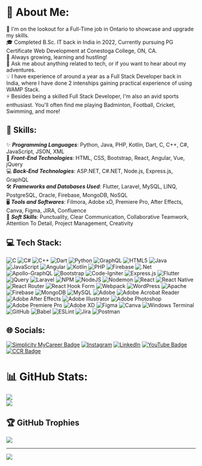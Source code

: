 # 💫 About Me:
🤝 I'm on the lookout for a Full-Time job in Ontario to showcase and upgrade my skills.<br>
🎓 Completed B.Sc. IT back in India in 2022, Currently pursuing PG Certificate Web Development at Conestoga College, ON, CA.<br>
🌱 Always growing, learning and hustling!<br>
💬 Ask me about anything related to tech, or if you want to hear about my adventures.<br>
💡 I have experience of around a year as a Full Stack Developer back in India, where I have done 2 intenships gaining practical experience of using WAMP Stack. <br>
⚡ Besides being a skilled Full Stack Developer, I'm also an avid sports enthusiast. You'll often find me playing Badminton, Football, Cricket, Swimming, and more!

## 🧠 Skills:
✨ _**Programming Languages**_: Python, Java, PHP, Kotlin, Dart, C, C++, C#, JavaScript, JSON, XML <br>
🎨 _**Front-End Technologies**_: HTML, CSS, Bootstrap, React, Angular, Vue, jQuery <br>
💻 _**Back-End Technologies**_: ASP.NET, C#.NET, Node.js, Express.js, GraphQL <br>
🛠️ _**Frameworks and Databases Used**_: Flutter, Laravel, MySQL, LINQ, PostgreSQL, Oracle, Firebase, MongoDB, NoSQL <br>
🖥️ _**Tools and Softwares**_: Filmora, Adobe xD, Premiere Pro, After Effects, Canva, Figma, JIRA, Confluence <br>
🤝 _**Soft Skills**_: Punctuality, Clear Communication, Collaborative Teamwork, Attention To Detail, Project Management, Creativity

## 💻 Tech Stack:
![C](https://img.shields.io/badge/c-%2300599C.svg?style=plastic&logo=c&logoColor=white) ![C#](https://img.shields.io/badge/c%23-%23239120.svg?style=plastic&logo=csharp&logoColor=white) ![C++](https://img.shields.io/badge/c++-%2300599C.svg?style=plastic&logo=c%2B%2B&logoColor=white) ![Dart](https://img.shields.io/badge/dart-%230175C2.svg?style=plastic&logo=dart&logoColor=white) ![Python](https://img.shields.io/badge/python-3670A0?style=plastic&logo=python&logoColor=ffdd54) ![GraphQL](https://img.shields.io/badge/-GraphQL-E10098?style=plastic&logo=graphql&logoColor=white) ![HTML5](https://img.shields.io/badge/html5-%23E34F26.svg?style=plastic&logo=html5&logoColor=white) ![Java](https://img.shields.io/badge/java-%23ED8B00.svg?style=plastic&logo=openjdk&logoColor=white) ![JavaScript](https://img.shields.io/badge/javascript-%23323330.svg?style=plastic&logo=javascript&logoColor=%23F7DF1E) ![Angular](https://img.shields.io/badge/angular-%23DD0031.svg?style=plastic&logo=angular&logoColor=white) ![Kotlin](https://img.shields.io/badge/kotlin-%237F52FF.svg?style=plastic&logo=kotlin&logoColor=white) ![PHP](https://img.shields.io/badge/php-%23777BB4.svg?style=plastic&logo=php&logoColor=white) ![Firebase](https://img.shields.io/badge/firebase-%23039BE5.svg?style=plastic&logo=firebase) ![.Net](https://img.shields.io/badge/.NET-5C2D91?style=plastic&logo=.net&logoColor=white) ![Apollo-GraphQL](https://img.shields.io/badge/-ApolloGraphQL-311C87?style=plastic&logo=apollo-graphql) ![Bootstrap](https://img.shields.io/badge/bootstrap-%238511FA.svg?style=plastic&logo=bootstrap&logoColor=white) ![Code-Igniter](https://img.shields.io/badge/CodeIgniter-%23EF4223.svg?style=plastic&logo=codeIgniter&logoColor=white) ![Express.js](https://img.shields.io/badge/express.js-%23404d59.svg?style=plastic&logo=express&logoColor=%2361DAFB) ![Flutter](https://img.shields.io/badge/Flutter-%2302569B.svg?style=plastic&logo=Flutter&logoColor=white) ![jQuery](https://img.shields.io/badge/jquery-%230769AD.svg?style=plastic&logo=jquery&logoColor=white) ![Laravel](https://img.shields.io/badge/laravel-%23FF2D20.svg?style=plastic&logo=laravel&logoColor=white) ![NPM](https://img.shields.io/badge/NPM-%23CB3837.svg?style=plastic&logo=npm&logoColor=white) ![NodeJS](https://img.shields.io/badge/node.js-6DA55F?style=plastic&logo=node.js&logoColor=white) ![Nodemon](https://img.shields.io/badge/NODEMON-%23323330.svg?style=plastic&logo=nodemon&logoColor=%BBDEAD) ![React](https://img.shields.io/badge/react-%2320232a.svg?style=plastic&logo=react&logoColor=%2361DAFB) ![React Native](https://img.shields.io/badge/react_native-%2320232a.svg?style=plastic&logo=react&logoColor=%2361DAFB) ![React Router](https://img.shields.io/badge/React_Router-CA4245?style=plastic&logo=react-router&logoColor=white) ![React Hook Form](https://img.shields.io/badge/React%20Hook%20Form-%23EC5990.svg?style=plastic&logo=reacthookform&logoColor=white) ![Webpack](https://img.shields.io/badge/webpack-%238DD6F9.svg?style=plastic&logo=webpack&logoColor=black) ![WordPress](https://img.shields.io/badge/WordPress-%23117AC9.svg?style=plastic&logo=WordPress&logoColor=white) ![Apache](https://img.shields.io/badge/apache-%23D42029.svg?style=plastic&logo=apache&logoColor=white) ![Firebase](https://img.shields.io/badge/Firebase-039BE5?style=plastic&logo=Firebase&logoColor=white) ![MongoDB](https://img.shields.io/badge/MongoDB-%234ea94b.svg?style=plastic&logo=mongodb&logoColor=white) ![MySQL](https://img.shields.io/badge/mysql-%2300000f.svg?style=plastic&logo=mysql&logoColor=white) ![Adobe](https://img.shields.io/badge/adobe-%23FF0000.svg?style=plastic&logo=adobe&logoColor=white) ![Adobe Acrobat Reader](https://img.shields.io/badge/Adobe%20Acrobat%20Reader-EC1C24.svg?style=plastic&logo=Adobe%20Acrobat%20Reader&logoColor=white) ![Adobe After Effects](https://img.shields.io/badge/Adobe%20After%20Effects-9999FF.svg?style=plastic&logo=Adobe%20After%20Effects&logoColor=white) ![Adobe Illustrator](https://img.shields.io/badge/adobe%20illustrator-%23FF9A00.svg?style=plastic&logo=adobe%20illustrator&logoColor=white) ![Adobe Photoshop](https://img.shields.io/badge/adobe%20photoshop-%2331A8FF.svg?style=plastic&logo=adobe%20photoshop&logoColor=white) ![Adobe Premiere Pro](https://img.shields.io/badge/Adobe%20Premiere%20Pro-9999FF.svg?style=plastic&logo=Adobe%20Premiere%20Pro&logoColor=white) ![Adobe XD](https://img.shields.io/badge/Adobe%20XD-470137?style=plastic&logo=Adobe%20XD&logoColor=#FF61F6) ![Figma](https://img.shields.io/badge/figma-%23F24E1E.svg?style=plastic&logo=figma&logoColor=white) ![Canva](https://img.shields.io/badge/Canva-%2300C4CC.svg?style=plastic&logo=Canva&logoColor=white) ![Windows Terminal](https://img.shields.io/badge/Windows%20Terminal-%234D4D4D.svg?style=plastic&logo=windows-terminal&logoColor=white) ![GitHub](https://img.shields.io/badge/github-%23121011.svg?style=plastic&logo=github&logoColor=white) ![Babel](https://img.shields.io/badge/Babel-F9DC3e?style=plastic&logo=babel&logoColor=black) ![ESLint](https://img.shields.io/badge/ESLint-4B3263?style=plastic&logo=eslint&logoColor=white) ![Jira](https://img.shields.io/badge/jira-%230A0FFF.svg?style=plastic&logo=jira&logoColor=white) ![Postman](https://img.shields.io/badge/Postman-FF6C37?style=plastic&logo=postman&logoColor=white)

## 🌐 Socials:
[![Simplicity MyCareer Badge](https://img.shields.io/badge/Simplicity%20MyCareer%20-%20ff0000)](https://conestogac-vcf-csm.symplicity.com/profiles/smeet.parmar)
[![Instagram](https://img.shields.io/badge/Instagram-%23ff00bb.svg?logo=Instagram&logoColor=white)](https://instagram.com/smeet_parmar_14)
[![LinkedIn](https://img.shields.io/badge/LinkedIn-%230077B5.svg?logo=linkedin&logoColor=white)](https://www.linkedin.com/in/smeet-parmar-25a697228/)
[![YouTube Badge](https://img.shields.io/badge/YouTube-%23FF0000.svg?logo=YouTube&logoColor=white)](https://www.youtube.com/@legendarygamer5321)
[![CCR Badge](https://img.shields.io/badge/CCR-%23FFFFFF.svg)](https://drive.google.com/file/d/1C0TK69cyLceU7SnwsA1vowgs9DyW-EKP/view?usp=drive_link)

# 📊 GitHub Stats:
![](https://github-readme-streak-stats.herokuapp.com/?user=SmeetParmar&theme=blueberry&hide_border=true)<br/>
![](https://github-readme-stats.vercel.app/api/top-langs/?username=SmeetParmar&theme=blueberry&hide_border=true&include_all_commits=true&count_private=true&layout=compact)

## 🏆 GitHub Trophies
![](https://github-profile-trophy.vercel.app/?username=SmeetParmar&theme=buddhism&no-frame=true&no-bg=true&margin-w=4)

---
[![](https://visitcount.itsvg.in/api?id=SmeetParmar&icon=7&color=0)](https://visitcount.itsvg.in)
